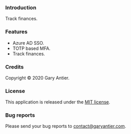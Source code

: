 ### Introduction

Track finances.

### Features

+ Azure AD SSO.
+ TOTP based MFA.
+ Track finances.

### Credits

Copyright © 2020 Gary Antier.

### License

This application is released under the [MIT license](https://github.com/sagemodeninja/finance-app-blazor/blob/main/License.md).

### Bug reports

Please send your bug reports to [contact@garyantier.com](mailto:contact@garyantier.com).
